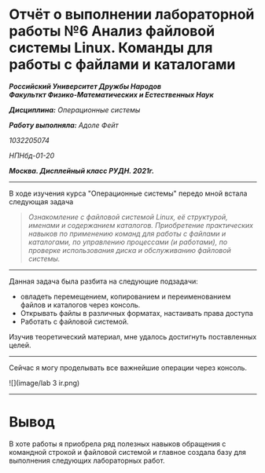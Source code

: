 # Отчёт о выполнении лабораторной работы №6 Анализ файловой системы Linux. Команды для работы с файлами и каталогами
***Российский Университет Дружбы Народов***  
***Факульткт Физико-Математических и Естественных Наук***  

 ***Дисциплина:*** *Операционные системы*  
 
 ***Работу выполняла:*** *Адоле Фейт*  
 
 *1032205074*  
 
 *НПНбд-01-20*  
 
 ***Москва. Дисплейный класс РУДН. 2021г.***  
 
 ---

 В ходе изучения курса "Операционные системы" передо мной встала следующая задача
 > *Ознакомление с файловой системой Linux, её структурой, именами и содержанием каталогов. Приобретение практических навыков по применению команд для работы с файлами и каталогами, по управлению процессами (и работами), по проверке использования диска и обслуживанию файловой системы.*
 
 ---
 Данная задача была разбита на следующие подзадачи:
- овладеть перемещением, копированием и переименованием файлов и каталогов через консоль.
- Открывать файлы в различных форматах, настаивать права доступа
- Работать с файловой системой.

 Изучив теоретический материал, мне удалось достигнуть поставленных целей.

 --- 

Сейчас я могу проделывать все важнейшие операции через консоль.

 ![](image/lab 3 ir.png)

 ---
 
 # Вывод
 В хоте работы я приобрела ряд полезных навыков обращения с командной строкой и файловой системой и главное создала базу для выполнения следующих лабораторных работ.


